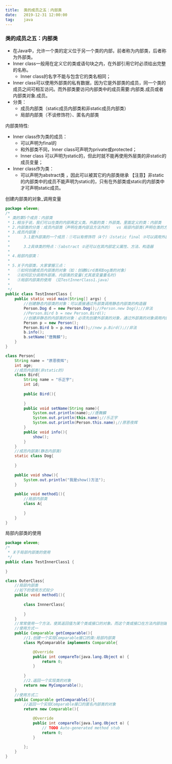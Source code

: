 ```yaml
---
title:  类的成员之五：内部类
date:   2019-12-31 12:00:00
tag:    java
---
```

### 类的成员之五：内部类



- 在Java中，允许一个类的定义位于另一个类的内部，前者称为内部类，后者称为外部类。
- Inner class一般用在定义它的类或语句块之内，在外部引用它时必须给出完整的名称。
    - Inner class的名字不能与包含它的类名相同；
- Inner class可以使用外部类的私有数据，因为它是外部类的成员，同一个类的成员之间可相互访问。而外部类要访问内部类中的成员需要:内部类.成员或者内部类对象.成员。
- 分类：
    - 成员内部类（static成员内部类和非static成员内部类）
	- 局部内部类（不谈修饰符）、匿名内部类

内部类特性:
- Inner class作为类的成员：
    - 可以声明为final的
    - 和外部类不同，Inner class可声明为private或protected；
    - Inner class 可以声明为static的，但此时就不能再使用外层类的非static的成员变量；
- Inner class作为类：
    - 可以声明为abstract类 ，因此可以被其它的内部类继承
【注意】非static的内部类中的成员不能声明为static的，只有在外部类或static的内部类中才可声明static成员。


创建内部类的对象_调用变量
```java
package eleven;
/*
 * 类的第5个成员：内部类
 * 1.相当于说，我们可以在类的内部再定义类。外面的类：外部类。里面定义的类：内部类
 * 2.内部类的分类：成员内部类（声明在类内部且方法外的）  vs 局部内部类(声明在类的方法里)
 * 3.成员内部类：
 * 		3.1是外部类的一个成员：①可以有修饰符（4个）②static final ③可以调用外部类的属性、方法
 * 			
 * 		3.2具体类的特点：①abstract ②还可以在其内部定义属性、方法、构造器
 * 
 * 4.局部内部类：
 * 
 * 5.关于内部类，大家掌握三点：
 *   ①如何创建成员内部类的对象（如：创建Bird类和Dog类的对象）
 *   ②如何区分调用外部类、内部类的变量(尤其是变量重名时)
 *   ③局部内部类的使用 （见TestInnerClass1.java）
 * 
 */
public class TestInnerClass {
	public static void main(String[] args) {
		//创建静态内部类的对象：可以直接通过外部类调用静态内部类的构造器
		Person.Dog d = new Person.Dog();//Person.new Dog();//非法
		//Person.Bird b = new Person.Bird();
		//创建非静态的内部类的对象：必须先创建外部类的对象，通过外部类的对象调用内部类的构造器
		Person p = new Person();
		Person.Bird b = p.new Bird();//new p.Bird();//非法
		b.info();
		b.setName("唐舞麟");
	}
}

class Person{
	String name = "原恩夜辉";
	int age;
	//成员内部类(非static的)
	class Bird{
		String name = "乐正宇";
		int id;
		
		public Bird(){
			
		}
		public void setName(String name){
			System.out.println(name);//唐舞麟
			System.out.println(this.name);//乐正宇
			System.out.println(Person.this.name);//原恩夜辉
		}
		public void info(){
			show();
		}
	}
	//成员内部类(静态内部类)
	static class Dog{
		
	}
	
	public void show(){
		System.out.println("我是show()方法");
	}
	
	public void method1(){
		//局部内部类
		class A{
			
		}
	}
}
```


局部内部类的使用
```java
package eleven;
/*
 * 关于局部内部类的使用
 */
public class TestInnerClass1 {
	
}

class OuterClass{
	//局部内部类
	//如下的使用方式较少
	public void method1(){
		
		class InnnerClass{
			
		}
	}
	//常常使用一个方法，使其返回值为某个类或接口的对象。而这个类或接口在方法内部创建
	//使用方式一
	public Comparable getComparable(){
		//1.创建一个实现Comparable接口的类:局部内部类
		class MyComparable implements Comparable{

			@Override
			public int compareTo(java.lang.Object o) {
				return 0;
			}
			
		}
		//2.返回一个实现类的对象
		return new MyComparable();
	}
	//使用方式二
	public Comparable getComparable1(){
		//返回一个实现Comparable接口的匿名内部类的对象
		return new Comparable(){

			@Override
			public int compareTo(java.lang.Object o) {
				// TODO Auto-generated method stub
				return 0;
			}
			
		};
	}
}

```